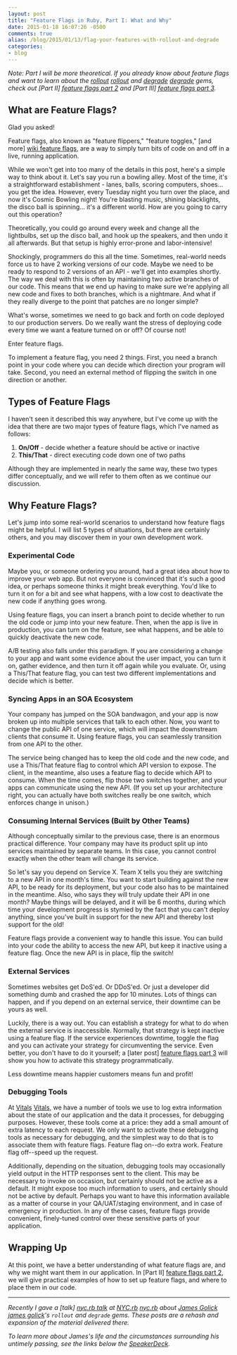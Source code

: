 ```yaml
---
layout: post
title: "Feature Flags in Ruby, Part I: What and Why"
date: 2015-01-18 16:07:26 -0500
comments: true
alias: /blog/2015/01/13/flag-your-features-with-rollout-and-degrade
categories:
- blog
---
```


*Note: Part I will be more theoretical.  If you already know about feature
flags and want to learn about the [rollout] [rollout] and [degrade] [degrade]
gems, check out [Part II] [feature flags part 2] and
[Part III] [feature flags part 3].*

## What are Feature Flags?
Glad you asked!

Feature flags, also known as "feature flippers," "feature toggles,"
[and more] [wiki feature flags], are a way to simply turn bits of code on and
off in a live, running application.

While we won't get into too many of the details in this post, here's a simple
way to think about it.  Let's say you run a bowling alley.  Most of the time,
it's a straightforward establishment - lanes, balls, scoring computers, shoes...
you get the idea.  However, every Tuesday night you turn over the place, and now
it's Cosmic Bowling night!  You're blasting music, shining blacklights, the
disco ball is spinning... it's a different world.  How are you going to carry
out this operation?

<!-- more -->

Theoretically, you could go around every week and change all the lightbulbs, set
up the disco ball, and hook up the speakers, and then undo it all afterwards.
But that setup is highly error-prone and labor-intensive!

Shockingly, programmers do this all the time.  Sometimes, real-world needs force
us to have 2 working versions of our code.  Maybe we need to be ready to respond
to 2 versions of an API - we'll get into examples shortly.  The way we deal with
this is often by maintaining two active branches of our code.  This means that
we end up having to make sure we're applying all new code and fixes to both
branches, which is a nightmare.  And what if they really diverge to the point
that patches are no longer simple?

What's worse, sometimes we need to go back and forth on code deployed to our
production servers.  Do we really want the stress of deploying code every time
we want a feature turned on or off?  Of course not!

Enter feature flags.

To implement a feature flag, you need 2 things.  First, you need a branch point
in your code where you can decide which direction your program will take.
Second, you need an external method of flipping the switch in one direction or
another.

<a name="feature-flag-types"></a>
## Types of Feature Flags
I haven't seen it described this way anywhere, but I've come up with the idea
that there are two major types of feature flags, which I've named as follows:

1. **On/Off** - decide whether a feature should be active or inactive
2. **This/That** - direct executing code down one of two paths

Although they are implemented in nearly the same way, these two types differ
conceptually, and we will refer to them often as we continue our discussion.

## Why Feature Flags?
Let's jump into some real-world scenarios to understand how feature flags might
be helpful.  I will list 5 types of situations, but there are certainly others,
and you may discover them in your own development work.

### Experimental Code
Maybe you, or someone ordering you around, had a great idea about how to improve
your web app.  But not everyone is convinced that it's such a good idea, or
perhaps someone thinks it might break everything.  You'd like to turn it on for
a bit and see what happens, with a low cost to deactivate the new code if
anything goes wrong.

Using feature flags, you can insert a branch point to decide whether to run the
old code or jump into your new feature.  Then, when the app is live in
production, you can turn on the feature, see what happens, and be able to
quickly deactivate the new code.

A/B testing also falls under this paradigm.  If you are considering a change to
your app and want some evidence about the user impact, you can turn it on,
gather evidence, and then turn it off again while you evaluate.  Or, using a
This/That feature flag, you can test two different implementations and decide
which is better.

### Syncing Apps in an SOA Ecosystem
Your company has jumped on the SOA bandwagon, and your app is now broken up into
multiple services that talk to each other.  Now, you want to change the public
API of one service, which will impact the downstream clients that consume it.
Using feature flags, you can seamlessly transition from one API to the other.

The service being changed has to keep the old code and the new code, and use a
This/That feature flag to control which API version to expose.  The client, in
the meantime, also uses a feature flag to decide which API to consume.  When the
time comes, flip those two switches together, and your apps can communicate
using the new API.  (If you set up your architecture right, you can actually
have both switches really be one switch, which enforces change in unison.)

### Consuming Internal Services (Built by Other Teams)
Although conceptually similar to the previous case, there is an enormous
practical difference.  Your company may have its product split up into services
maintained by separate teams.  In this case, you cannot control exactly when the
other team will change its service.

So let's say you depend on Service X.  Team X tells you they are switching to a
new API in one month's time.  You want to start building against the new API,
to be ready for its deployment, but your code also has to be maintained in the
meantime.  Also, who says they will truly update their API in one month?  Maybe
things will be delayed, and it will be 6 months, during which time your
development progress is stymied by the fact that you can't deploy anything,
since you've built in support for the new API and thereby lost support for the
old!

Feature flags provide a convenient way to handle this issue.  You can build into
your code the ability to access the new API, but keep it inactive using a
feature flag.  Once the new API is in place, flip the switch!

### External Services
Sometimes websites get DoS'ed.  Or DDoS'ed.  Or just a developer did something
dumb and crashed the app for 10 minutes.  Lots of things can happen, and if you
depend on an external service, their downtime can be yours as well.

Luckily, there is a way out.  You can establish a strategy for what to do when
the external service is inaccessible.  Normally, that strategy is kept inactive
using a feature flag.  If the service experiences downtime, toggle the flag and
you can activate your strategy for circumventing the service.  Even better, you
don't have to do it yourself; a [later post] [feature flags part 3] will show
you how to activate this strategy programmatically.

Less downtime means happier customers means fun and profit!

### Debugging Tools
At [Vitals] [Vitals], we have a number of tools we use to log extra information
about the state of our application and the data it processes, for debugging
purposes.  However, these tools come at a price: they add a small amount of
extra latency to each request.  We only want to activate these debugging tools
as necessary for debugging, and the simplest way to do that is to associate them
with feature flags.  Feature flag on--do extra work.  Feature flag off--speed
up the request.

Additionally, depending on the situation, debugging tools may occasionally yield
output in the HTTP responses sent to the client.  This may be necessary to
invoke on occasion, but certainly should not be active as a default.  It might
expose too much information to users, and certainly should not be active by
default.  Perhaps you want to have this information available as a matter of
course in your QA/UAT/staging environment, and in case of emergency in
production.  In any of these cases, feature flags provide convenient,
finely-tuned control over these sensitive parts of your application.

## Wrapping Up
At this point, we have a better understanding of what feature flags are, and why
we might want them in our application.  In [Part II] [feature flags part 2], we
will give practical examples of how to set up feature flags, and where to place
them in our code.

***

*Recently I gave a [talk] [nyc.rb talk] at [NYC.rb] [nyc.rb] about
[James Golick] [james golick]'s `rollout` and `degrade` gems.  These posts are a
rehash and expansion of the material delivered there.*

*To learn more about James's life and the circumstances surrounding his untimely
passing, see the links below the [SpeakerDeck][SpeakerDeck].*

[rollout]: https://github.com/FetLife/rollout
[degrade]: https://github.com/jamesgolick/degrade
[wiki feature flags]: http://en.wikipedia.org/wiki/Feature_toggle

[feature flags part 2]: /blog/2015/01/18/feature-flags-in-ruby-part-ii-how-and-where/
[feature flags part 3]: /blog/2015/01/19/feature-flags-in-ruby-part-iii-who-automate-feature-flipping/

[nyc.rb talk]: /talks/2015/01/14/flag-your-features-with-rollout-and-degrade
[nyc.rb]: http://www.meetup.com/NYC-rb/
[james golick]: http://jamesgolick.com
[SpeakerDeck]: https://speakerdeck.com/amcaplan/flag-your-features-with-rollout-and-degrade
[Vitals]: http://vitals.com